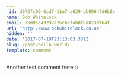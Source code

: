 ```yaml
---
_id: d073fc00-6cd7-11e7-a639-bb0964fd6b0b
name: Bob Whitelock
email: 38d95e43292a76cbefab8f8a823df64f
url: 'http://www.bobwhitelock.co.uk'
hidden: ''
date: '2017-07-19T23:13:03.331Z'
slug: /post/hello-world/
template: comment
---
```


Another test comment here :)
